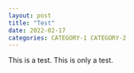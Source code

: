 ```yaml
---
layout: post
title: "Test"
date: 2022-02-17
categories: CATEGORY-1 CATEGORY-2
---
```


This is a test. This is only a test.
